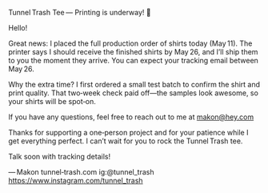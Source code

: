Tunnel Trash Tee — Printing is underway! 🚀

Hello!

Great news: I placed the full production order of shirts today (May 11).
The printer says I should receive the finished shirts by May 26, and I’ll ship them to you the moment they arrive. You can expect your tracking email between May 26.

Why the extra time? I first ordered a small test batch to confirm the shirt and print quality. That two‑week check paid off—the samples look awesome, so your shirts will be spot‑on.

If you have any questions, feel free to reach out to me at makon@hey.com

Thanks for supporting a one‑person project and for your patience while I get everything perfect. I can’t wait for you to rock the Tunnel Trash tee.

Talk soon with tracking details!

— Makon
tunnel‑trash.com
ig:@tunnel_trash https://www.instagram.com/tunnel_trash
